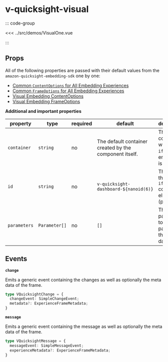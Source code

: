 # v-quicksight-visual

<script setup>
import VisualOne from "@demos/VisualOne.vue"
</script>

<ClientOnly>
  <!-- <VisualOne /> -->
</ClientOnly>

::: code-group

<<< ../src/demos/VisualOne.vue

:::

## Props

All of the following properties are passed with their default values from the `amazon-quicksight-embedding-sdk` one by one:

- [Common `ContentOptions` for All Embedding Experiences
](https://github.com/awslabs/amazon-quicksight-embedding-sdk#common-properties-of-contentoptions-for-all-embedding-experiences)
- [Common `FrameOptions` for All Embedding Experiences
](https://github.com/awslabs/amazon-quicksight-embedding-sdk#common-properties-of-frameoptions-for-all-embedding-experiences)
- [Visual Embedding ContentOptions](https://github.com/awslabs/amazon-quicksight-embedding-sdk#contentoptions-1)
- [Visual Embedding FrameOptions](https://github.com/awslabs/amazon-quicksight-embedding-sdk#frameoptions-1)

**Additional and important properties**

| **property** | **type**      | **required** | **default**                                            | **description**                                              |
|--------------|---------------|--------------|--------------------------------------------------------|--------------------------------------------------------------|
| `container`  | `string`      | no           | The default container created by the component itself. | The container where the `iframe` for embedding is created.   |
| `id`         | `string`      | no           | `v-quicksight-dashboard-${nanoid(6)}`                  | The `id` for the created `iframe` container element (parent) |
| `parameters` | `Parameter[]` | no           | `[]`                                                   | The parameters to be passed to the dashboard.                |

## Events

**`change`**

Emits a generic event containing the changes as well as optionally the meta data of the frame.

```ts
type VQuicksightChange = {
  changeEvent: SimpleChangeEvent;
  metadata?: ExperienceFrameMetadata;
}
```

**`message`**

Emits a generic event containing the message as well as optionally the meta data of the frame.

```ts
type VQuicksightMessage = {
  messageEvent: SimpleMessageEvent;
  experienceMetadata?: ExperienceFrameMetadata;
}
```

